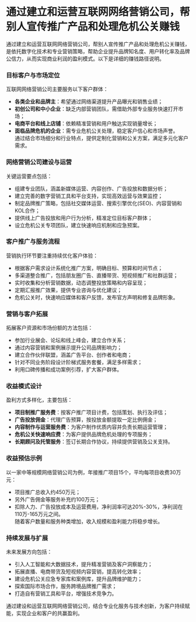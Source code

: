 # 通过建立和运营互联网网络营销公司，帮别人宣传推广产品和处理危机公关赚钱

通过建立和运营互联网网络营销公司，帮别人宣传推广产品和处理危机公关赚钱，是依托数字化技术和专业营销策略，帮助企业提升品牌知名度、用户转化率及品牌公信力，从而实现商业利润的盈利模式。以下是详细的赚钱路径说明。

### 目标客户与市场定位  
互联网网络营销公司主要服务以下客户群体：  
* **各类企业和品牌主**：希望通过网络渠道提升产品曝光和销售业绩；  
* **初创公司和中小企业**：缺乏内部营销团队，需借助外部专业服务快速打开市场；  
* **电商平台和线上店铺**：依赖精准营销和用户触达实现销量增长；  
* **面临品牌危机的企业**：需专业危机公关处理，稳定客户信心和市场声誉。  
通过结合市场细分和行业特点，提供定制化营销和公关方案，满足多元化客户需求。

### 网络营销公司建设与运营  
关键运营要点包括：  
* 组建专业团队，涵盖新媒体运营、内容创作、广告投放和数据分析；  
* 建立完善的数字营销工具和平台支持，实现高效运营与效果监控；  
* 制定品牌推广策略，包括社交媒体运营、搜索引擎优化(SEO)、内容营销和KOL合作；  
* 提供线上广告投放和用户行为分析，精准定位目标客户群体；  
* 设立危机公关专项团队，建立快速响应机制和应急预案。

### 客户推广与服务流程  
营销执行环节要注重持续优化客户体验：  
* 根据客户需求设计系统化推广方案，明确目标、预算和时间节点；  
* 多渠道整合推广，包括朋友圈广告、直播带货、短视频推广和社群运营；  
* 实时收集和分析营销数据，动态调整投放策略和内容呈现；  
* 定期汇报推广效果，提供专业咨询与优化建议；  
* 危机公关时，快速响应媒体和客户反馈，发布官方声明和修复品牌形象。

### 营销与客户拓展  
拓展客户资源和市场份额的方法包括：  
* 参加行业展会、论坛和线上峰会，建立合作关系；  
* 通过内容营销和案例展示提升公司品牌影响力；  
* 建立合作伙伴联盟，涵盖广告平台、创作者和电商；  
* 针对不同业务阶段设计阶梯式服务套餐，满足多样需求；  
* 利用口碑传播和成功案例引荐，扩大客户群体。

### 收益模式设计  
盈利方式多样化，主要包括：  
* **项目制推广服务费**：按客户推广项目计费，包括策划、执行及评估；  
* **广告投放佣金**：代理广告预算，按投放金额提取一定比例佣金；  
* **内容制作与运营服务费**：为客户制作优质内容并负责长期运营管理；  
* **危机公关快速响应费**：为客户提供品牌危机处理的专项服务；  
* **长期顾问及托管服务**：签订长期合作协议，持续提供营销及公关支持。

### 收益预估示例  
以一家中等规模网络营销公司为例，年接推广项目15个，平均每项目收费30万元：  
* 项目推广总收入约450万元；  
* 另外广告佣金等服务补充约100万元；  
* 扣除人力、广告投放成本及运营费用，净利润率可达20%-30%，净利润在110万-165万元之间。  
随着客户数量和服务种类增加，收入规模和盈利能力将稳步增长。

### 持续发展与扩展  
未来发展方向包括：  
* 引入人工智能和大数据技术，提升精准营销及客户洞察能力；  
* 拓展直播、电商带货及短视频内容营销，提高转化效率；  
* 建设危机公关应急专家库和案例库，提升品牌维护能力；  
* 探索国际市场合作，服务跨境品牌推广需求；  
* 打造自有营销工具和平台，增强技术竞争力。

通过建设和运营互联网网络营销公司，结合专业化服务与技术创新，为客户持续赋能，实现企业和客户的共赢盈利。